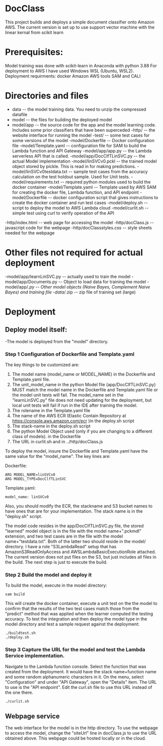 # DocClass
This project builds and deploys a simple document classifier onto Amazon AWS. The current version is set up to use support vector machine with the linear kernal from scikit learn
# Prerequisites:
Model training was done with scikit-learn in Anaconda with python 3.88
For deployment to AWS I have used Windows WSL (Ubuntu, WSL2).
Deployment requirments:
 docker
 Amazon AWS tools SAM and CALI
# Directories and files
- data -- the model training data. You need to unzip the compressed datafile
- model -- the files for building the deployed model
- model/app -- the source code for the app and the model learning code. Includes some prior classifiers that have been superceded
-http/ -- the website interface for running the model
-test/ -- some test cases for some versions of the model
-model/Dockerfile -- Docker configuration file
-model/Template.yaml -- configuration file for SAM to build the Lambda function and API Gateway
-model/app/app.py -- the Lambda serverless API that is called.
-model/app/DocClfTLinSVC.py -- the actual Model implementation
-model/linSVCv0.pckl -- the trained model object stored by pickle. This is read in for making predictions.
-model/linSVCv0testdata.txt -- sample test cases from the accuracy calculation on the test holdout sample. Used for Unit tests.
-model/requirements.txt -- required python modules used to build the docker container
-model/Template.yaml -- Template used by AWS SAM for creating the docker file, Lambda function, and API endpoint
-model/Dockerfile -- docker configuration script that gives instructions to create the docker container and run test cases
-model/deploy.sh -- script to deploy the model to AWS Lambda cloud
-model/curlit.sh -- simple test using curl to verify operation of the API

-http/index.html -- web page for accessing the model
-http/docClass.js -- javascript code for the webpage
-http/docClassstyles.css -- style sheets needed for the webpage
# Other files not required for actual deployment
-model/app/learnLinSVC.py -- actually used to train the model
-model/app/Documents.py  -- Object to load data for training the model
-model/app/*.py -- Other model objects (Naive Bayes, Complement Naive Bayes) and training file
-data/*.zip -- zip file of training set (large)

# Deployment
## Deploy model itself:
-The model is deployed from the "model" directory.
### Step 1 Configuration of Dockerfile and Template.yaml
The key things to be customized are:
1. The model name (model_name or MODEL_NAME) in the Dockerfile and Template.yaml file.
2. The unit_model_name in the python Model file (app/DocClfTLinSVC.py) MUST match
the model name in the Dockerfile and Template.yaml file or the model unit tests will fail. The model_name set in the "learnLinSVC.py" file does not need updating for the deployment, but local unit tests will fail if run in the IDE after training the model.
3. The rolename in the Template.yaml file
4. The name of the AWS ECR (Elastic Contain Repository at https://console.aws.amazon.com/ecr )in the deploy.sh script
5. The stack-name in the deploy.sh script
6. The python Model Object used (only if you are changing to a different class of models). in the Dockerfile
7. The URL in curlit.sh and in ../http/docClass.js


To deploy the model, insure the Dockerfile and Template.yaml have the same value for the "model_name". The key lines are:

Dockerfile:
```
ARG MODEL_NAME=linSVCv0
ARG MODEL_TYPE=DocClfTLinSVC
```
Template.yaml:
```
model_name: linSVCv0
```

Also, you should modify the ECR, the stackname and S3 bucket names to have ones that are for your implementation. The stack name is in the "deploy.sh" script. 

The model code resides in the app/DocClfTLinSVC.py file, the stored "learned" model object is in the file with the model name+".pckmdl" extension, and two test cases are in the file with the model name+"testdata.txt". Both of the latter two should reside in the model/ directory. 
I have a role "S3LambdaRead" setup that has AmazonS3ReadOnlyAccess and AWSLambdaBasicExecutionRole attached. The current version does not put files on the S3, but just includes all files in the build. The next step is just to execute the build. 

### Step 2 Build the model and deploy it
To build the model, execute in the model directory:
```
sam build
```
This will create the docker container, execute a unit test on the the model to confirm that the results of the two test cases match those from the "predict" method that was applied when the learner computed the testing accuracy.
To test the integration and then deploy the model type in the model directory and test a sample request against the deployment:
```
./buildtest.sh
./deploy.sh
```
### Step 3 Capture the URL for the model and test the Lambda Service implementation.
Navigate to the Lambda function console. Select the function that was created from the deployment. It would have the stack name+function name and some random alphanumeric characters in it.  On the menu, select "Configuration" and under "API Gateway", open the "Details" item. The URL to use is the "API endpoint". Edit the curl.sh file to use this URL instead of the one there.
```
./curlit.sh
```
## Webpage service
The web interface for the model is in the http directory. To use the webpage to access the model, change the "siteUrl" line in docClass.js to use the URL obtained above. This webpage could be hosted locally or in the cloud.

